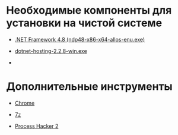 Необходимые компоненты для установки на чистой системе
======================================================

- [.NET Framework 4.8 (ndp48-x86-x64-allos-enu.exe)](https://go.microsoft.com/fwlink/?LinkId=2018531)

- [dotnet-hosting-2.2.8-win.exe ](https://download.visualstudio.microsoft.com/download/pr/ba001109-03c6-45ef-832c-c4dbfdb36e00/e3413f9e47e13f1e4b1b9cf2998bc613/dotnet-hosting-2.2.8-win.exe)

-  


Дополнительные инструменты
==========================

- [Chrome](https://www.google.com/intl/en_us/chrome)

- [7z](https://www.7-zip.org/download.html)

- [Process Hacker 2](https://processhacker.sourceforge.io/downloads.php)

